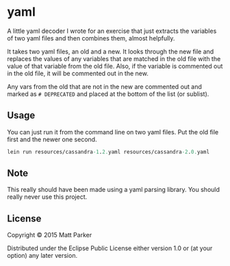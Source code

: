 # yaml

A little yaml decoder I wrote for an exercise that just extracts the
variables of two yaml files and then combines them, almost helpfully.

It takes two yaml files, an old and a new. It looks through the new
file and replaces the values of any variables that are matched in the
old file with the value of that variable from the old file. Also, if
the variable is commented out in the old file, it will be commented
out in the new.

Any vars from the old that are not in the new are commented out and
marked as `# DEPRECATED` and placed at the bottom of the list (or sublist).

## Usage

You can just run it from the command line on two yaml files. Put the
old file first and the newer one second.

```clj
lein run resources/cassandra-1.2.yaml resources/cassandra-2.0.yaml
```

## Note

This really should have been made using a yaml parsing library. You
should really never use this project.

## License

Copyright © 2015 Matt Parker

Distributed under the Eclipse Public License either version 1.0 or (at
your option) any later version.
